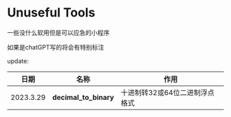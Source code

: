 # Unuseful Tools

一些没什么软用但是可以应急的小程序

如果是chatGPT写的将会有特别标注

update:

| 日期      | 名称                  | 作用                           |
| --------- | --------------------- | ------------------------------ |
| 2023.3.29 | **decimal_to_binary** | 十进制转32或64位二进制浮点格式 |


